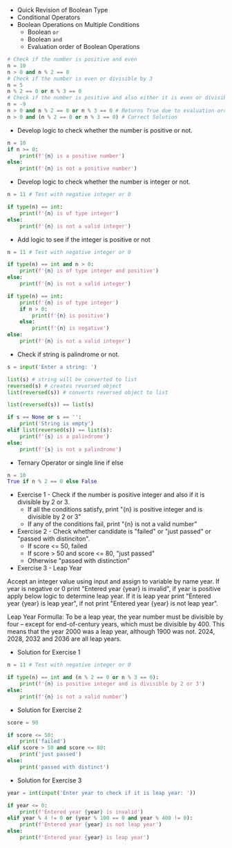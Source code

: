 * Quick Revision of Boolean Type
* Conditional Operators
* Boolean Operations on Multiple Conditions
  * Boolean `or`
  * Boolean `and`
  * Evaluation order of Boolean Operations
```python
# Check if the number is positive and even
n = 10
n > 0 and n % 2 == 0
# Check if the number is even or divisible by 3
n = 5
n % 2 == 0 or n % 3 == 0
# Check if the number is positive and also either it is even or divisible by 3
n = -9
n > 0 and n % 2 == 0 or n % 3 == 0 # Returns True due to evaluation order
n > 0 and (n % 2 == 0 or n % 3 == 0) # Correct Solution
```
* Develop logic to check whether the number is positive or not.

```python
n = 10
if n >= 0:
    print(f'{n} is a positive number')
else:
    print(f'{n} is not a positive number')
```
* Develop logic to check whether the number is integer or not.
```python
n = 11 # Test with negative integer or 0

if type(n) == int:
    print(f'{n} is of type integer')
else:
    print(f'{n} is not a valid integer')
```
* Add logic to see if the integer is positive or not
```python
n = 11 # Test with negative integer or 0

if type(n) == int and n > 0:
    print(f'{n} is of type integer and positive')
else:
    print(f'{n} is not a valid integer')

if type(n) == int:
    print(f'{n} is of type integer')
    if n > 0:
        print(f'{n} is positive')
    else:
        print(f'{n} is negative')
else:
    print(f'{n} is not a valid integer')
```

* Check if string is palindrome or not.
```python
s = input('Enter a string: ')

list(s) # string will be converted to list
reversed(s) # creates reversed object
list(reversed(s)) # converts reversed object to list

list(reversed(s)) == list(s)

if s == None or s == '':
    print('String is empty')
elif list(reversed(s)) == list(s):
    print(f'{s} is a palindrome')
else:
    print(f'{s} is not a palindrome')
```
* Ternary Operator or single line if else

```python
n = 10
True if n % 2 == 0 else False
```
* Exercise 1 - Check if the number is positive integer and also if it is divisible by 2 or 3.
  * If all the conditions satisfy, print "{n} is positive integer and is divisible by 2 or 3"
  * If any of the conditions fail, print "{n} is not a valid number"
* Exercise 2 - Check whether candidate is "failed" or "just passed" or "passed with distinciton".
  * If score <= 50, failed
  * If score > 50 and score <= 80, "just passed"
  * Otherwise "passed with distinction"
* Exercise 3 - Leap Year

Accept an integer value using input and assign to variable by name year. If year is negative or 0 print "Entered year {year} is invalid", if year is positive apply below logic to determine leap year. If it is leap year print "Entered year {year} is leap year", if not print "Entered year {year} is not leap year".

Leap Year Formulla: 
To be a leap year, the year number must be divisible by four – except for end-of-century years, which must be divisible by 400. This means that the year 2000 was a leap year, although 1900 was not. 2024, 2028, 2032 and 2036 are all leap years.

* Solution for Exercise 1
```python
n = 11 # Test with negative integer or 0

if type(n) == int and (n % 2 == 0 or n % 3 == 0):
    print(f'{n} is positive integer and is divisible by 2 or 3')
else:
    print(f'{n} is not a valid number')
```
* Solution for Exercise 2
```python
score = 90

if score <= 50:
    print('failed')
elif score > 50 and score <= 80:
    print('just passed')
else:
    print('passed with distinct')
```
* Solution for Exercise 3
```python
year = int(input('Enter year to check if it is leap year: '))

if year <= 0:
    print(f'Entered year {year} is invalid')
elif year % 4 != 0 or (year % 100 == 0 and year % 400 != 0):
    print(f'Entered year {year} is not leap year')
else:
    print(f'Entered year {year} is leap year')
```

